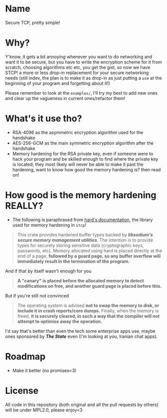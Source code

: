 # Name
Secure TCP, pretty simple!

# Why?
Y'know, it gets a bit annoying whenever you want to do networking and want it to be secure, but you have to write the encryption scheme for it from scratch, choosing algorithms etc etc, you get the gist, so now we have STCP! a more or less drop-in replacement for your secure networking needs (still indev, the plan is to make it as drop-in as just putting a `use` at the beginning of your program and forgetting about it!)

Please remember to look at the `examples/`, I'll try my best to add new ones and clear up the vagueness in current ones/refactor them!

# What's it use tho?
- RSA-4096 as the asymmetric encryption algorithm used for the handshake
- AES-256-GCM as the main symmetric encryption algorithm after the handshake
- Memory hardening for the RSA private key, even if someone were to hack your program and be skilled enough to find where the private key is located; they most likely will never be able to make it past the hardening, want to know how good the memory hardening is? then read on!

# How good is the memory hardening REALLY?
- The following is paraphrased from [hard's documentation][hard], the library used for memory hardening in `stcp`!

> This crate provides hardened buffer types backed by ***libsodium's secure memory management utilities***. The intention is to provide types for securely storing sensitive data (cryptographic keys, passwords, etc).
> Memory allocated using hard is placed directly at the end of a page, **followed by a guard page, so any buffer overflow will immediately result in the termination of the program.**

And if that by itself wasn't enough for you

> **A "canary" is placed before the allocated memory to detect modifications on free, and another guard page is placed before this.**

But if you're still not convinced

> The operating system is advised **not to swap the memory to disk, or include it in crash reports/core dumps.** Finally, when the memory is freed, **it is securely cleared, in such a way that the compiler will not attempt to optimise away the operation.**

I'd say that's better than even the tech some enterprise apps use, maybe ones sponsored by ***The State*** even (I'm looking at you, Iranian chat apps).

[hard]: https://docs.rs/hard/0.5.0/hard/

# Roadmap
- Make it better (no promises<3)

# License
All code in this repository (both original and all the pull requests by others) will be under MPL2.0, please enjoy<3
